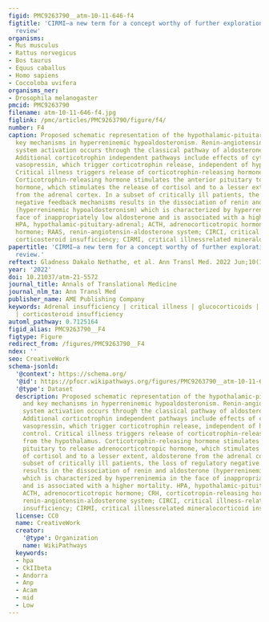 ```yaml
---
figid: PMC9263790__atm-10-11-646-f4
figtitle: 'CIRMI—a new term for a concept worthy of further exploration: a narrative
  review'
organisms:
- Mus musculus
- Rattus norvegicus
- Bos taurus
- Equus caballus
- Homo sapiens
- Coccoloba uvifera
organisms_ner:
- Drosophila melanogaster
pmcid: PMC9263790
filename: atm-10-11-646-f4.jpg
figlink: /pmc/articles/PMC9263790/figure/f4/
number: F4
caption: Proposed schematic representation of the hypothalamic-pituitary axis and
  key mechanisms in hyperreninemic hypoaldosteronism. Renin-angiotensin-aldosterone
  system activation occurs through the classical pathway of aldosterone secretion.
  Additional corticotrophin independent pathways include effects of cytokines and
  vasopressin, which trigger corticotrophin release, independent of hypothalamic control.
  Critical illness triggers release of corticotrophin-releasing hormone from the hypothalamus.
  Corticotrophin-releasing hormone stimulates the anterior pituitary to release adrenocorticotropic
  hormone, which stimulates the release of cortisol and to a lesser extent, aldosterone
  from the adrenal cortex. In a subset of critically ill patients, the loss of regulatory
  negative feedback mechanisms results in the dissociation of renin and aldosterone
  (hyperreninemic hypoaldosteronism) which is characterized by hyperreninemia in the
  face of inappropriately low aldosterone and is associated with a higher mortality.
  HPA, hypothalamic-pituitary-adrenal; ACTH, adrenocorticotropic hormone; CRH, corticotropin-releasing
  hormone; RAAS, renin-angiotensin-aldosterone system; CIRCI, critical illness-related
  corticosteroid insufficiency; CIRMI, critical illnessrelated mineralocorticoid insufficiency.
papertitle: 'CIRMI—a new term for a concept worthy of further exploration: a narrative
  review.'
reftext: Gladness Dakalo Nethathe, et al. Ann Transl Med. 2022 Jun;10(11):646.
year: '2022'
doi: 10.21037/atm-21-5572
journal_title: Annals of Translational Medicine
journal_nlm_ta: Ann Transl Med
publisher_name: AME Publishing Company
keywords: Adrenal insufficiency | critical illness | glucocorticoids | mineralocorticoids
  | corticosteroid insufficiency
automl_pathway: 0.7125164
figid_alias: PMC9263790__F4
figtype: Figure
redirect_from: /figures/PMC9263790__F4
ndex: ''
seo: CreativeWork
schema-jsonld:
  '@context': https://schema.org/
  '@id': https://pfocr.wikipathways.org/figures/PMC9263790__atm-10-11-646-f4.html
  '@type': Dataset
  description: Proposed schematic representation of the hypothalamic-pituitary axis
    and key mechanisms in hyperreninemic hypoaldosteronism. Renin-angiotensin-aldosterone
    system activation occurs through the classical pathway of aldosterone secretion.
    Additional corticotrophin independent pathways include effects of cytokines and
    vasopressin, which trigger corticotrophin release, independent of hypothalamic
    control. Critical illness triggers release of corticotrophin-releasing hormone
    from the hypothalamus. Corticotrophin-releasing hormone stimulates the anterior
    pituitary to release adrenocorticotropic hormone, which stimulates the release
    of cortisol and to a lesser extent, aldosterone from the adrenal cortex. In a
    subset of critically ill patients, the loss of regulatory negative feedback mechanisms
    results in the dissociation of renin and aldosterone (hyperreninemic hypoaldosteronism)
    which is characterized by hyperreninemia in the face of inappropriately low aldosterone
    and is associated with a higher mortality. HPA, hypothalamic-pituitary-adrenal;
    ACTH, adrenocorticotropic hormone; CRH, corticotropin-releasing hormone; RAAS,
    renin-angiotensin-aldosterone system; CIRCI, critical illness-related corticosteroid
    insufficiency; CIRMI, critical illnessrelated mineralocorticoid insufficiency.
  license: CC0
  name: CreativeWork
  creator:
    '@type': Organization
    name: WikiPathways
  keywords:
  - hpa
  - CkIIbeta
  - Andorra
  - Anp
  - Acam
  - mid
  - Low
---
```

